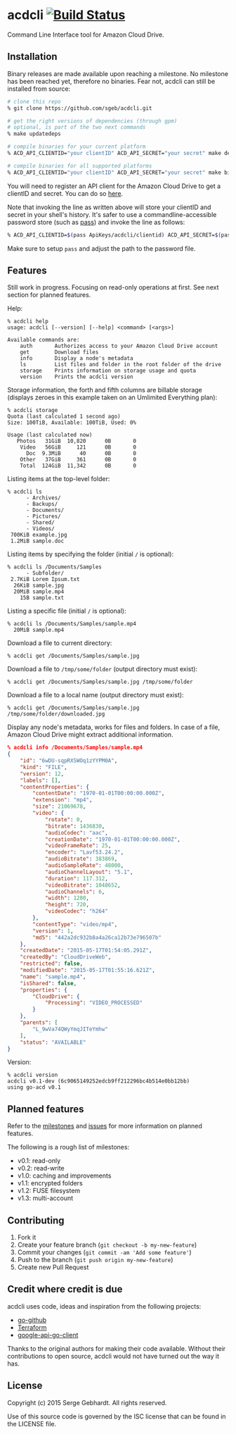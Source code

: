 # acdcli [![Build Status](https://travis-ci.org/sgeb/acdcli.svg?branch=master)](https://travis-ci.org/sgeb/acdcli)

Command Line Interface tool for Amazon Cloud Drive.

## Installation

Binary releases are made available upon reaching a milestone. No milestone has
been reached yet, therefore no binaries. Fear not, acdcli can still be installed
from source:

```bash
# clone this repo
% git clone https://github.com/sgeb/acdcli.git

# get the right versions of dependencies (through gpm)
# optional, is part of the two next commands
% make updatedeps

# compile binaries for your current platform
% ACD_API_CLIENTID="your clientID" ACD_API_SECRET="your secret" make dev

# compile binaries for all supported platforms
% ACD_API_CLIENTID="your clientID" ACD_API_SECRET="your secret" make bin
```

You will need to register an API client for the Amazon Cloud Drive to get a
clientID and secret. You can do so
[here](https://developer.amazon.com/public/apis/experience/cloud-drive/content/getting-started).

Note that invoking the line as written above will store your clientID and secret
in your shell's history. It's safer to use a commandline-accessible password
store (such as [pass](http://www.passwordstore.org/)) and invoke the line as
follows:

```bash
% ACD_API_CLIENTID=$(pass ApiKeys/acdcli/clientid) ACD_API_SECRET=$(pass ApiKeys/acdcli/secret) make bin
```

Make sure to setup `pass` and adjust the path to the password file.

## Features

Still work in progress. Focusing on read-only operations at first. See next
section for planned features.

Help:

```
% acdcli help
usage: acdcli [--version] [--help] <command> [<args>]

Available commands are:
    auth       Authorizes access to your Amazon Cloud Drive account
    get        Download files
    info       Display a node's metadata
    ls         List files and folder in the root folder of the drive
    storage    Prints information on storage usage and quota
    version    Prints the acdcli version
```

Storage information, the forth and fifth columns are billable storage (displays
zeroes in this example taken on an Umlimited Everything plan):

```
% acdcli storage
Quota (last calculated 1 second ago)
Size: 100TiB, Available: 100TiB, Used: 0%

Usage (last calculated now)
   Photos   31GiB  10,820      0B       0
    Video   56GiB     121      0B       0
      Doc  9.3MiB      40      0B       0
    Other   37GiB     361      0B       0
    Total  124GiB  11,342      0B       0
```

Listing items at the top-level folder:

```
% acdcli ls
      - Archives/
      - Backups/
      - Documents/
      - Pictures/
      - Shared/
      - Videos/
 700KiB example.jpg
 1.2MiB sample.doc
```

Listing items by specifying the folder (initial `/` is optional):

```
% acdcli ls /Documents/Samples
      - Subfolder/
 2.7KiB Lorem Ipsum.txt
  26KiB sample.jpg
  20MiB sample.mp4
    15B sample.txt
```

Listing a specific file (initial `/` is optional):

```
% acdcli ls /Documents/Samples/sample.mp4
  20MiB sample.mp4
```

Download a file to current directory:

```
% acdcli get /Documents/Samples/sample.jpg
```

Download a file to `/tmp/some/folder` (output directory must exist):

```
% acdcli get /Documents/Samples/sample.jpg /tmp/some/folder
```

Download a file to a local name (output directory must exist):

```
% acdcli get /Documents/Samples/sample.jpg /tmp/some/folder/downloaded.jpg
```

Display any node's metadata, works for files and folders. In case of a file,
Amazon Cloud Drive might extract additional information.

```json
% acdcli info /Documents/Samples/sample.mp4
{
    "id": "6wDU-sqpRXSWOq1zYYPM0A",
    "kind": "FILE",
    "version": 12,
    "labels": [],
    "contentProperties": {
        "contentDate": "1970-01-01T00:00:00.000Z",
        "extension": "mp4",
        "size": 21069678,
        "video": {
            "rotate": 0,
            "bitrate": 1436830,
            "audioCodec": "aac",
            "creationDate": "1970-01-01T00:00:00.000Z",
            "videoFrameRate": 25,
            "encoder": "Lavf53.24.2",
            "audioBitrate": 383869,
            "audioSampleRate": 48000,
            "audioChannelLayout": "5.1",
            "duration": 117.312,
            "videoBitrate": 1048652,
            "audioChannels": 6,
            "width": 1280,
            "height": 720,
            "videoCodec": "h264"
        },
        "contentType": "video/mp4",
        "version": 1,
        "md5": "442a2dc932b8a4a26ca12b73e796507b"
    },
    "createdDate": "2015-05-17T01:54:05.291Z",
    "createdBy": "CloudDriveWeb",
    "restricted": false,
    "modifiedDate": "2015-05-17T01:55:16.621Z",
    "name": "sample.mp4",
    "isShared": false,
    "properties": {
        "CloudDrive": {
            "Processing": "VIDEO_PROCESSED"
        }
    },
    "parents": [
        "L_9wVa74QWyYmqJITeYmhw"
    ],
    "status": "AVAILABLE"
}
```

Version:

```
% acdcli version
acdcli v0.1-dev (6c9065149252edcb9ff212296bc4b514e0bb12bb)
using go-acd v0.1
```

## Planned features

Refer to the [milestones](https://github.com/sgeb/acdcli/milestones) and
[issues](https://github.com/sgeb/acdcli/issues) for more information on planned
features.

The following is a rough list of milestones:

* v0.1: read-only
* v0.2: read-write
* v1.0: caching and improvements
* v1.1: encrypted folders
* v1.2: FUSE filesystem
* v1.3: multi-account

## Contributing

1. Fork it
2. Create your feature branch (`git checkout -b my-new-feature`)
3. Commit your changes (`git commit -am 'Add some feature'`)
4. Push to the branch (`git push origin my-new-feature`)
5. Create new Pull Request

## Credit where credit is due

acdcli uses code, ideas and inspiration from the following projects:

* [go-github](https://github.com/google/go-github)
* [Terraform](https://www.terraform.io/)
* [google-api-go-client](https://github.com/google/google-api-go-client)

Thanks to the original authors for making their code available. Without their
contributions to open source, acdcli would not have turned out the way it has.

## License

Copyright (c) 2015 Serge Gebhardt. All rights reserved.

Use of this source code is governed by the ISC license that can be found in the
LICENSE file.
